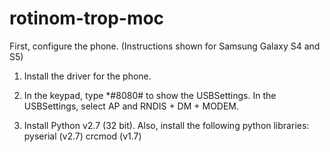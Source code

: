 rotinom-trop-moc
================

First, configure the phone. (Instructions shown for Samsung Galaxy S4 and S5)

1) Install the driver for the phone.

2) In the keypad, type *#8080# to show the USBSettings. In the USBSettings, select AP and RNDIS + DM + MODEM.

3) Install Python v2.7 (32 bit).
   Also, install the following python libraries:
		pyserial (v2.7)
		crcmod (v1.7)
